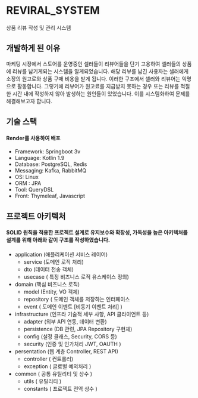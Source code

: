 # REVIRAL_SYSTEM
상품 리뷰 작성 및 관리 시스템

## 개발하게 된 이유
마케팅 시장에서 스토어를 운영중인 셀러들이 리뷰어들을 단기 고용하여 셀러들의 상품에 리뷰를 남기게되는 시스템을 알게되었습니다.
해당 리뷰를 남긴 사용자는 셀러에게 소장의 원고료와 상품 구매 비용을 받게 됩니다. 
이러한 구조에서 셀러와 리뷰어는 익명으로 활동합니다. 그렇기에 리뷰어가 원고료를 지급받지 못하는 경우 또는 리뷰를 적절한 시간 내에
작성하지 않아 발생하는 원인들이 있었습니다. 이를 시스템화하여 문제를 해결해보고자 합니다.

## 기술 스택
#### Render를 사용하여 배포
  - Framework: Springboot 3v
  - Language: Kotlin 1.9
  - Database: PostgreSQL, Redis
  - Messaging: Kafka, RabbitMQ
  - OS: Linux
  - ORM : JPA
  - Tool: QueryDSL
  - Front: Thymeleaf, Javascript

## 프로젝트 아키텍처
#### SOLID 원칙을 적용한 프로젝트 설계로 유지보수와 확장성, 가독성을 높은 아키텍처를 설계를 위해 아래와 같이 구조를 작성하였습니다.
- application (애플리케이션 서비스 레이어)
  - service (도메인 로직 처리)
  - dto (데이터 전송 객체)
  - usecase ( 특정 비즈니스 로직 유스케이스 정의)
- domain (핵심 비즈니스 로직)
  - model (Entity, VO 객체)
  - repository ( 도메인 객체를 저장하는 인터페이스
  - event ( 도메인 이벤트 [비동기 이벤트 처리] )
- infrastructure (인프라 기술적 세부 사항, API 클라이언트 등)
  - adapter (외부 API 연동, 데이터 변환)
  - persistence (DB 관련, JPA Repository 구현체)
  - config (설정 클래스, Security, CORS 등)
  - security (인증 및 인가처리 JWT, OAUTH )
- persentation (웹 계층 Controller, REST API)
  - controller ( 컨트롤러)
  - exception ( 글로벌 예외처리 )
- common ( 공통 유틸리티 및 상수 )
  - utils ( 유틸리티 )
  - constants ( 프로젝트 전역 상수 )

 
  
